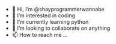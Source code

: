 - 👋 Hi, I’m @shayprogrammerwannabe
- 👀 I’m interested in coding
- 🌱 I’m currently learning python
- 💞️ I’m looking to collaborate on anything
- 📫 How to reach me ...

<!---
shayprogrammerwannabe/shayprogrammerwannabe is a ✨ special ✨ repository because its `README.md` (this file) appears on your GitHub profile.
You can click the Preview link to take a look at your changes.
--->

